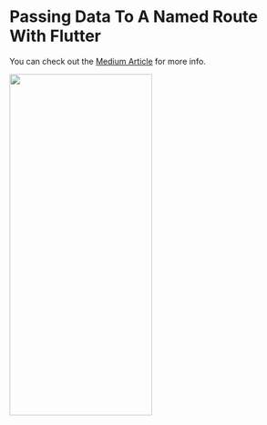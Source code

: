 # Passing Data To A Named Route With Flutter
You can check out the [Medium Article](https://medium.com/@betulchn42/passing-data-to-a-named-route-with-flutter-346c5d387e64) for more info.

<img src="https://github.com/betulcihan/flutter_named_route/assets/74247372/b64a2da2-46aa-4553-ad45-54c977cb00c3" width="250" height="600"/>
